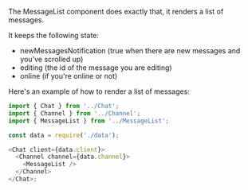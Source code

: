 The MessageList component does exactly that, it renders a list of messages.

It keeps the following state:

- newMessagesNotification (true when there are new messages and you've scrolled up)
- editing (the id of the message you are editing)
- online (if you're online or not)

Here's an example of how to render a list of messages:

```js
import { Chat } from '../Chat';
import { Channel } from '../Channel';
import { MessageList } from '../MessageList';

const data = require('./data');

<Chat client={data.client}>
  <Channel channel={data.channel}>
    <MessageList />
  </Channel>
</Chat>;
```
